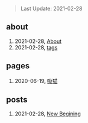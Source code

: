 > Last Update: 2021-02-28

## about
1. 2021-02-28, [About](about/me.md)
1. 2021-02-28, [tags](about/tags.md)
## pages
1. 2020-06-19, [吸猫](pages/吸猫.md)
## posts
1. 2021-02-28, [New Begining](posts/bookmarks.md)
